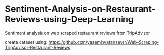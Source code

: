 # Sentiment-Analysis-on-Restaurant-Reviews-using-Deep-Learning
Sentiment analysis on web scraped restaurant reviews from TripAdvisor

create dataset using: https://github.com/yaseminvatansever/Web-Scraping-TripAdvisor-Restaurant-Reviews
